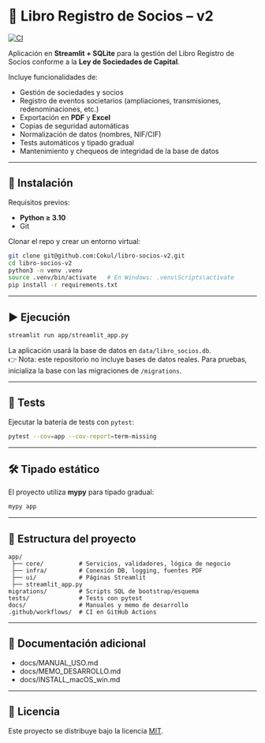 # 📘 Libro Registro de Socios – v2

[![CI](https://github.com/Cokul/libro-socios-v2/actions/workflows/ci.yml/badge.svg?branch=main)](https://github.com/Cokul/libro-socios-v2/actions/workflows/ci.yml)

Aplicación en **Streamlit + SQLite** para la gestión del Libro Registro de Socios conforme a la **Ley de Sociedades de Capital**.  

Incluye funcionalidades de:

- Gestión de sociedades y socios
- Registro de eventos societarios (ampliaciones, transmisiones, redenominaciones, etc.)
- Exportación en **PDF** y **Excel**
- Copias de seguridad automáticas
- Normalización de datos (nombres, NIF/CIF)
- Tests automáticos y tipado gradual
- Mantenimiento y chequeos de integridad de la base de datos

---

## 🚀 Instalación

Requisitos previos:
- **Python ≥ 3.10**
- Git

Clonar el repo y crear un entorno virtual:

```bash
git clone git@github.com:Cokul/libro-socios-v2.git
cd libro-socios-v2
python3 -m venv .venv
source .venv/bin/activate   # En Windows: .venv\Scripts\activate
pip install -r requirements.txt
```

---

## ▶️ Ejecución

```bash
streamlit run app/streamlit_app.py
```

La aplicación usará la base de datos en `data/libro_socios.db`.  
👉 Nota: este repositorio no incluye bases de datos reales. Para pruebas, inicializa la base con las migraciones de `/migrations`.

---

## 🧪 Tests

Ejecutar la batería de tests con `pytest`:

```bash
pytest --cov=app --cov-report=term-missing
```

---

## 🛠️ Tipado estático

El proyecto utiliza **mypy** para tipado gradual:

```bash
mypy app
```

---

## 📂 Estructura del proyecto

```
app/
 ├── core/          # Servicios, validadores, lógica de negocio
 ├── infra/         # Conexión DB, logging, fuentes PDF
 ├── ui/            # Páginas Streamlit
 ├── streamlit_app.py
migrations/         # Scripts SQL de bootstrap/esquema
tests/              # Tests con pytest
docs/               # Manuales y memo de desarrollo
.github/workflows/  # CI en GitHub Actions
```

---

## 📖 Documentación adicional

- docs/MANUAL_USO.md
- docs/MEMO_DESARROLLO.md
- docs/INSTALL_macOS_win.md

---

## 📜 Licencia

Este proyecto se distribuye bajo la licencia [MIT](LICENSE).
